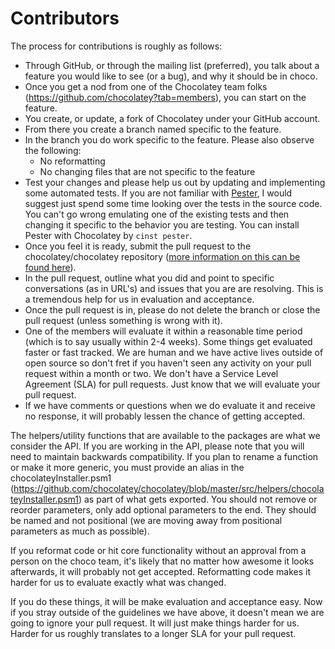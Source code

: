 Contributors
============

The process for contributions is roughly as follows:

 * Through GitHub, or through the mailing list (preferred), you talk about a feature you would like to see (or a bug), and why it should be in choco.
 * Once you get a nod from one of the Chocolatey team folks (https://github.com/chocolatey?tab=members), you can start on the feature.
 * You create, or update, a fork of Chocolatey under your GitHub account.
 * From there you create a branch named specific to the feature.
 * In the branch you do work specific to the feature. Please also observe the following:
    * No reformatting
    * No changing files that are not specific to the feature
 * Test your changes and please help us out by updating and implementing some automated tests. If you are not familiar with [Pester](https://github.com/pester/Pester), I would suggest just spend some time looking over the tests in the source code. You can't go wrong emulating one of the existing tests and then changing it specific to the behavior you are testing.  You can install Pester with Chocolatey by ```cinst pester```.
 * Once you feel it is ready, submit the pull request to the chocolatey/chocolatey repository ([more information on this can be found here](https://help.github.com/articles/creating-a-pull-request)).
 * In the pull request, outline what you did and point to specific conversations (as in URL's) and issues that you are are resolving. This is a tremendous help for us in evaluation and acceptance.
 * Once the pull request is in, please do not delete the branch or close the pull request (unless something is wrong with it).
 * One of the members will evaluate it within a reasonable time period (which is to say usually within 2-4 weeks). Some things get evaluated faster or fast tracked. We are human and we have active lives outside of open source so don't fret if you haven't seen any activity on your pull request within a month or two. We don't have a Service Level Agreement (SLA) for pull requests. Just know that we will evaluate your pull request.
 * If we have comments or questions when we do evaluate it and receive no response, it will probably lessen the chance of getting accepted.

The helpers/utility functions that are available to the packages are what we consider the API. If you are working in the API, please note that you will need to maintain backwards compatibility. If you plan to rename a function or make it more generic, you must provide an alias in the chocolateyInstaller.psm1 (https://github.com/chocolatey/chocolatey/blob/master/src/helpers/chocolateyInstaller.psm1) as part of what gets exported. You should not remove or reorder parameters, only add optional parameters to the end. They should be named and not positional (we are moving away from positional parameters as much as possible).

If you reformat code or hit core functionality without an approval from a person on the choco team, it's likely that no matter how awesome it looks afterwards, it will probably not get accepted. Reformatting code makes it harder for us to evaluate exactly what was changed.

If you do these things, it will be make evaluation and acceptance easy. Now if you stray outside of the guidelines we have above, it doesn't mean we are going to ignore your pull request. It will just make things harder for us.  Harder for us roughly translates to a longer SLA for your pull request.

